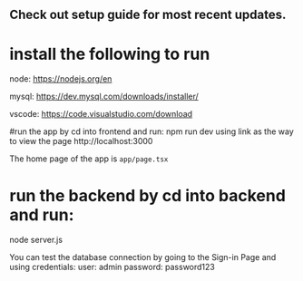 ## Check out setup guide for most recent updates.

# install the following to run
node: https://nodejs.org/en 

mysql: https://dev.mysql.com/downloads/installer/

vscode: https://code.visualstudio.com/download

#run the app by cd into frontend and run:
npm run dev
using link as the way to view the page
http://localhost:3000

The home page of the app is `app/page.tsx`

# run the backend by cd into backend and run:
node server.js

You can test the database connection by going to the Sign-in Page and using credentials:
user: admin
password: password123
